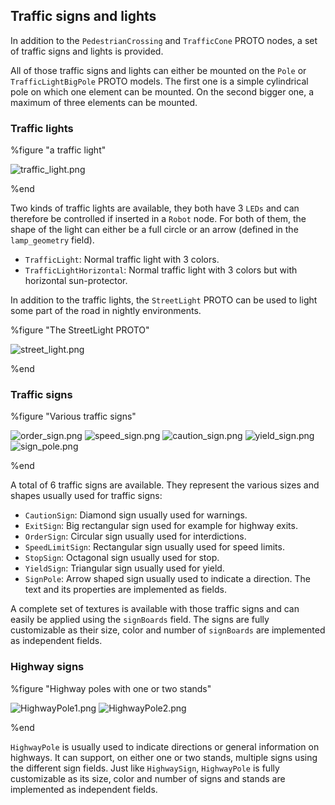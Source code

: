 ## Traffic signs and lights

In addition to the `PedestrianCrossing` and `TrafficCone` PROTO nodes, a set of traffic signs and lights is provided.

All of those traffic signs and lights can either be mounted on the `Pole` or `TrafficLightBigPole` PROTO models.
The first one is a simple cylindrical pole on which one element can be mounted.
On the second bigger one, a maximum of three elements can be mounted.

### Traffic lights

%figure "a traffic light"

![traffic_light.png](images/traffic_light.png)

%end

Two kinds of traffic lights are available, they both have 3 `LEDs` and can therefore be controlled if inserted in a `Robot` node.
For both of them, the shape of the light can either be a full circle or an arrow (defined in the `lamp_geometry` field).

- `TrafficLight`: Normal traffic light with 3 colors.
- `TrafficLightHorizontal`: Normal traffic light with 3 colors but with horizontal sun-protector.

In addition to the traffic lights, the `StreetLight` PROTO can be used to light some part of the road in nightly environments.

%figure "The StreetLight PROTO"

![street_light.png](images/street_light.png)

%end

### Traffic signs

%figure "Various traffic signs"

![order_sign.png](images/order_sign.png)
![speed_sign.png](images/speed_sign.png)
![caution_sign.png](images/caution_sign.png)
![yield_sign.png](images/yield_sign.png)
![sign_pole.png](images/sign_pole.png)

%end

A total of 6 traffic signs are available.
They represent the various sizes and shapes usually used for traffic signs:

- `CautionSign`: Diamond sign usually used for warnings.
- `ExitSign`: Big rectangular sign used for example for highway exits.
- `OrderSign`: Circular sign usually used for interdictions.
- `SpeedLimitSign`: Rectangular sign usually used for speed limits.
- `StopSign`: Octagonal sign usually used for stop.
- `YieldSign`: Triangular sign usually used for yield.
- `SignPole`: Arrow shaped sign usually used to indicate a direction.
The text and its properties are implemented as fields.

A complete set of textures is available with those traffic signs and can easily be applied using the `signBoards` field.
The signs are fully customizable as their size, color and number of `signBoards` are implemented as independent fields.

### Highway signs

%figure "Highway poles with one or two stands"

![HighwayPole1.png](images/HighwayPole1.png)
![HighwayPole2.png](images/HighwayPole2.png)

%end

`HighwayPole` is usually used to indicate directions or general information on highways.
It can support, on either one or two stands, multiple signs using the different sign fields.
Just like `HighwaySign`, `HighwayPole` is fully customizable as its size, color and number of signs and stands are implemented as independent fields.
